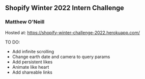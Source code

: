 ## Shopify Winter 2022 Intern Challenge

### Matthew O'Neill

Hosted at: https://shopify-winter-challenge-2022.herokuapp.com/


TO DO:
  - Add infinite scrolling
  - Change earth date and camera to query params
  - Add persistent likes 
  - Animate like heart
  - Add shareable links
